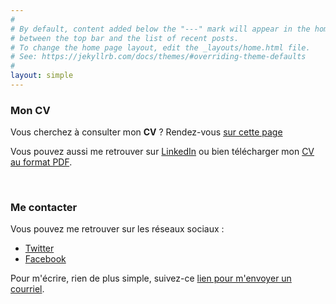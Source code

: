 ```yaml
---
#
# By default, content added below the "---" mark will appear in the home page
# between the top bar and the list of recent posts.
# To change the home page layout, edit the _layouts/home.html file.
# See: https://jekyllrb.com/docs/themes/#overriding-theme-defaults
#
layout: simple
---
```


### Mon CV

Vous cherchez à consulter mon **CV** ?
Rendez-vous [sur cette page](https://www.portet.org/resume) 
 
Vous pouvez aussi me retrouver sur [LinkedIn](https://linkedin.portet.org) ou bien télécharger mon <a href="https://resume.portet.org" target="_blank">CV au format PDF</a>.

<br/>

### Me contacter

Vous pouvez me retrouver sur les réseaux sociaux : 
  - [Twitter](https://twitter.portet.org)
  - [Facebook](https://facebook.portet.org)

Pour m'écrire, rien de plus simple, suivez-ce <a href="mailto:cyril@portet.org?subject=Contact depuis www.portet.org">lien pour m'envoyer un courriel</a>.

